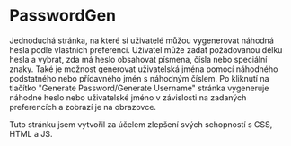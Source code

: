 # PasswordGen
Jednoduchá stránka, na které si uživatelé můžou vygenerovat náhodná hesla podle vlastních preferencí.
Uživatel může zadat požadovanou délku hesla a vybrat, zda má heslo obsahovat písmena, čísla nebo speciální znaky. 
Také je možnost generovat uživatelská jména pomocí náhodného podstatného nebo přídavného jmén s náhodným číslem.
Po kliknutí na tlačítko "Generate Password/Generate Username" stránka vygeneruje náhodné heslo 
nebo uživatelské jméno v závislosti na zadaných preferencích a zobrazí je na obrazovce.

Tuto stránku jsem vytvořil za účelem zlepšení svých schopností s CSS, HTML a JS.
